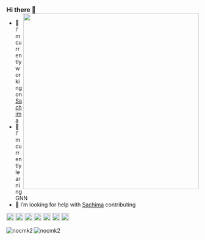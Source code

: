 ### Hi there 👋<img align='right' src="https://github-readme-stats.vercel.app/api?username=nocmk2&count_private=true&show_icons=true&include_all_commits=true" width=460>

<!--
**nocmk2/nocmk2** is a ✨ _special_ ✨ repository because its `README.md` (this file) appears on your GitHub profile.
-->



- 🔭 I’m currently working on [Sachima](https://github.com/DessertsLab/Sachima)
- 🌱 I’m currently learning GNN
- 🤔 I’m looking for help with [Sachima](https://github.com/DessertsLab/Sachima) contributing

<p align="left"><img src="https://devicons.github.io/devicon/devicon.git/icons/react/react-original-wordmark.svg" alt="react" width="20" height="20"/> <img src="https://devicons.github.io/devicon/devicon.git/icons/go/go-original.svg" alt="go" width="20" height="20"/> <img src="https://devicons.github.io/devicon/devicon.git/icons/javascript/javascript-original.svg" alt="javascript" width="20" height="20"/> <img src="https://devicons.github.io/devicon/devicon.git/icons/mysql/mysql-original-wordmark.svg" alt="mysql" width="20" height="20"/> <img src="https://devicons.github.io/devicon/devicon.git/icons/redis/redis-original-wordmark.svg" alt="redis" width="20" height="20"/> <img src="https://devicons.github.io/devicon/devicon.git/icons/python/python-original-wordmark.svg" alt="python" width="20" height="20"/> <img src="https://devicons.github.io/devicon/devicon.git/icons/linux/linux-original.svg" alt="linux" width="20" height="20"/></p><img align="left" src="https://github-readme-stats.vercel.app/api/top-langs/?username=nocmk2&layout=compact&hide=html" alt="nocmk2" />

<p align="left"> <img src="https://komarev.com/ghpvc/?username=nocmk2" alt="nocmk2" /> </p>
